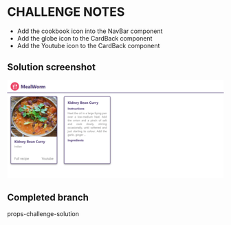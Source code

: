 # CHALLENGE NOTES

- Add the cookbook icon into the NavBar component
- Add the globe icon to the CardBack component
- Add the Youtube icon to the CardBack component

## Solution screenshot

![solution](./src/assets/solution.png)

## Completed branch

props-challenge-solution
